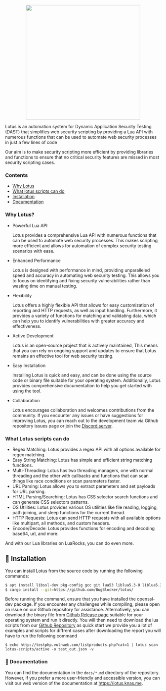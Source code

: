 <p align="center">
<p align="center">

<img src="https://raw.githubusercontent.com/BugBlocker/lotus/master/logo/logo.png" width="370px" >
<!-- img src="https://user-images.githubusercontent.com/45688522/222831284-09899d3b-322b-4215-ba99-8294d4bf8a9b.png" width="170px" -->
</p>
Lotus is an automation system for Dynamic Application Security Testing (DAST) that simplifies web security scripting by providing a Lua API with numerous functions that can be used to automate web security processes in just a few lines of code

Our aim is to make security scripting more efficient by providing libraries and functions to ensure that no critical security features are missed in most security scripting cases.

### Contents
- [Why Lotus](#why-lotus)
- [What lotus scripts can do](#what-lotus-scripts-can-do)
- [Installation](#rocket-installation)
- [Documentation](#book-documentation)

### Why Lotus?
- Powerful Lua API

    Lotus provides a comprehensive Lua API with numerous functions that can be used to automate web security processes. This makes scripting more efficient and allows for automation of complex security testing scenarios with ease.

- Enhanced Performance

    Lotus is designed with performance in mind, providing unparalleled speed and accuracy in automating web security testing. This allows you to focus on identifying and fixing security vulnerabilities rather than wasting time on manual testing.

- Flexibility

    Lotus offers a highly flexible API that allows for easy customization of reporting and HTTP requests, as well as input handling. Furthermore, it provides a variety of functions for matching and validating data, which can help you to identify vulnerabilities with greater accuracy and effectiveness.

- Active Development

    Lotus is an open-source project that is actively maintained, This means that you can rely on ongoing support and updates to ensure that Lotus remains an effective tool for web security testing.

- Easy Installation

    Installing Lotus is quick and easy, and can be done using the source code or binary file suitable for your operating system. Additionally, Lotus provides comprehensive documentation to help you get started with using the tool.

- Collaboration

    Lotus encourages collaboration and welcomes contributions from the community. If you encounter any issues or have suggestions for improving Lotus, you can reach out to the development team via Github repository issues page or join the [Discord server](https://discord.gg/nBYDPTzjSq).


### What Lotus scripts can do
- Regex Matching: Lotus provides a regex API with all options available for regex matching.
- Easy String Matching: Lotus has simple and efficient string matching functions.
- Multi-Threading: Lotus has two threading managers, one with normal threading and the other with callbacks and functions that can scan things like race conditions or scan parameters faster.
- URL Parsing: Lotus allows you to extract parameters and set payloads for URL parsing.
- HTML Parsing/Searching: Lotus has CSS selector search functions and can generate CSS selectors patterns.
- OS Utilities: Lotus provides various OS utilities like file reading, logging, path joining, and sleep functions for the current thread.
- HTTP Requests: Lotus can send HTTP requests with all available options like multipart, all methods, and custom headers.
- Encode/Decode: Lotus provides functions for encoding and decoding base64, url, and more.

And with our Lua libraries on LuaRocks, you can do even more. 


## :rocket: Installation
You can install Lotus from the source code by running the following commands:
```bash
$ apt install libssl-dev pkg-config gcc git lua53 liblua5.3-0 liblua5.3-dev -y
$ cargo install --git=https://github.com/BugBlocker/lotus/
```

Before running the command, ensure that you have installed the openssl-dev package. If you encounter any challenges while compiling, please open an issue on our Github repository for assistance. Alternatively, you can download the binary file from [Github Release page](https://github.com/BugBlocker/lotus/releases) suitable for your operating system and run it directly.
You will then need to download the lua scripts from our [Github Repository](https://github.com/BugBlocker/lotus-scripts) as quick start 
we provide you a lot of examples and scripts for diffrent cases
after downloading the report you will have to run the following command
```
$ echo http://testphp.vulnweb.com/listproducts.php?cat=1 | lotus scan lotus-scripts/active -o test_out.json -v
```


### :book: Documentation
You can find the documentation in the `docs/*.md` directory of the repository. However, if you prefer a more user-friendly and accessible version, you can visit our web version of the documentation at https://lotus.knas.me.
